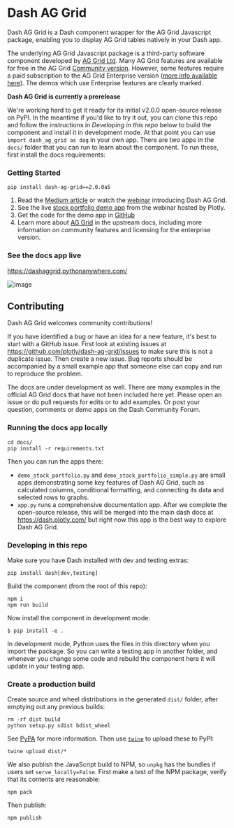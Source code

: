 # Dash AG Grid

Dash AG Grid is a Dash component wrapper for the AG Grid Javascript package, enabling you to display AG Grid tables natively in your Dash app.

The underlying AG Grid Javascript package is a third-party software component developed by [AG Grid Ltd](http://www.ag-grid.com/). Many AG Grid features are available for free in the AG Grid [Community version](https://github.com/ag-grid/ag-grid). However, some features require a paid subscription to the AG Grid Enterprise version ([more info available here](https://www.ag-grid.com/license-pricing.php)). The demos which use Enterprise features are clearly marked.



**Dash AG Grid is currently a prerelease**

We're working hard to get it ready for its initial v2.0.0 open-source release on PyPI. In the meantime if you'd like to try it out, you can clone this repo and follow the instructions in _Developing in this repo_ below to build the component and install it in development mode. At that point you can use `import dash_ag_grid as dag` in your own app. There are two apps in the `docs/` folder that you can run to learn about the component. To run these, first install the docs requirements:


### Getting Started

`pip install dash-ag-grid==2.0.0a5`

 1. Read the [Medium article](https://medium.com/plotly/announcing-dash-ag-grid-fbb4a1c83e62#:~:text=Dash%20AG%20Grid%20is%20a,grid%20accessible%20to%20our%20customers) or watch the [webinar](https://www.youtube.com/watch?v=Ggekq7C5pz4?utm_source=Webinar%3A+AG+Grid+1%2F26%2F23&utm_medium=medium_article&utm_content=AnnouncingDashAGGrids) introducing Dash AG Grid.
 2. See the live [stock portfolio demo app](https://sales-demo.plotly.com/dash-ag-grid) from the webinar hosted by Plotly.
 3. Get the code for the demo app in [GitHub](https://github.com/plotly/dash-ag-grid/blob/dev/docs/demo_stock_portfolio.py)
 4. Learn more about [AG Grid](https://www.ag-grid.com/react-data-grid) in the upstream docs, including more information on community features and licensing for the enterprise version.




### See the docs app live
https://dashaggrid.pythonanywhere.com/

![image](https://user-images.githubusercontent.com/72614349/216692988-1a63b650-eedf-4c3b-946d-d1d41368a5a9.png)


## Contributing

Dash AG Grid welcomes community contributions!

If you have identified a bug or have an idea for a new feature, it's best to start with a GitHub issue. First look at existing issues at https://github.com/plotly/dash-ag-grid/issues to make sure this is not a duplicate issue. Then create a new issue. Bug reports should be accompanied by a small example app that someone else can copy and run to reproduce the problem.

The docs are under development as well. There are many examples in the official AG Grid docs that have not been included here yet. Please open an issue or do pull requests for edits or to add examples. Or post your question, comments or demo apps on the Dash Community Forum.

### Running the docs app locally
```
cd docs/
pip install -r requirements.txt
```
Then you can run the apps there:
- `demo_stock_portfolio.py` and `demo_stock_portfolio_simple.py` are small apps demonstrating some key features of Dash AG Grid, such as calculated columns, conditional formatting, and connecting its data and selected rows to graphs.
- `app.py` runs a comprehensive documentation app. After we complete the open-source release, this will be merged into the main dash docs at https://dash.plotly.com/ but right now this app is the best way to explore Dash AG Grid.


### Developing in this repo

Make sure you have Dash installed with dev and testing extras:
```
pip install dash[dev,testing]
```
Build the component (from the root of this repo):
```
npm i
npm run build
```
Now install the component in development mode:
```
$ pip install -e .
```
In development mode, Python uses the files in this directory when you import the package. So you can write a testing app in another folder, and whenever you change some code and rebuild the component here it will update in your testing app.

### Create a production build

Create source and wheel distributions in the generated `dist/` folder, after emptying out any previous builds:
```
rm -rf dist build
python setup.py sdist bdist_wheel
```
See [PyPA](https://packaging.python.org/guides/distributing-packages-using-setuptools/#packaging-your-project)
for more information.
Then use [`twine`](https://pypi.org/project/twine/) to upload these to PyPI:
```
twine upload dist/*
```
We also publish the JavaScript build to NPM, so `unpkg` has the bundles if users set `serve_locally=False`. First make a test of the NPM package, verify that its contents are reasonable:
```
npm pack
```
Then publish:
```
npm publish
```
